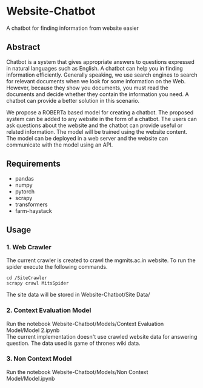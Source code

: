 # Website-Chatbot
A chatbot for finding information from website easier

## Abstract
Chatbot is a system that gives appropriate answers to questions expressed in natural languages such as English. A chatbot can help you in finding information efficiently. Generally speaking, we use search engines to search for relevant documents when we look for some information on the Web. However, because they show you documents, you must read the documents and decide whether they contain the information you need. A chatbot can provide a better solution in this scenario.

We propose a ROBERTa based model for creating a chatbot. The proposed system can be added to any website in the form of a chatbot. The users can ask questions about the website and the chatbot can provide useful or related information. The model will be trained using the website content. The model can be deployed in a web server and the website can communicate with the model using an API.

## Requirements
- pandas
- numpy
- pytorch
- scrapy
- transformers
- farm-haystack

## Usage
### 1. Web Crawler
The current crawler is created to crawl the mgmits.ac.in website. To run the spider execute the following commands.
```
cd /SiteCrawler
scrapy crawl MitsSpider
```
The site data will be stored in Website-Chatbot/Site Data/

### 2. Context Evaluation Model 
Run the notebook Website-Chatbot/Models/Context Evaluation Model/Model 2.ipynb <br/>The current implementation doesn't use crawled website data for answering question. The data used is game of thrones wiki data.


### 3. Non Context Model 
Run the notebook Website-Chatbot/Models/Non Context Model/Model.ipynb
